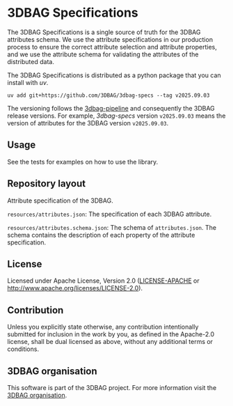 # 3DBAG Specifications

The 3DBAG Specifications is a single source of truth for the 3DBAG attributes schema.
We use the attribute specifications in our production process to ensure the correct attribute selection and attribute properties, and we use the attribute schema for validating the attributes of the distributed data.

The 3DBAG Specifications is distributed as a python package that you can install with *uv*.

```
uv add git+https://github.com/3DBAG/3dbag-specs --tag v2025.09.03
```

The versioning follows the [3dbag-pipeline](https://github.com/3DBAG/3dbag-pipeline) and consequently the 3DBAG release versions.
For example, *3dbag-specs* version `v2025.09.03` means the version of attributes for the 3DBAG version `v2025.09.03`.

## Usage

See the tests for examples on how to use the library.

## Repository layout

Attribute specification of the 3DBAG.

`resources/attributes.json`: The specification of each 3DBAG attribute.

`resources/attributes.schema.json`: The schema of `attributes.json`. The schema contains the description of each property of the attribute specification.

## License

Licensed under Apache License, Version 2.0 ([LICENSE-APACHE](LICENSE-APACHE) or http://www.apache.org/licenses/LICENSE-2.0).

## Contribution

Unless you explicitly state otherwise, any contribution intentionally submitted
for inclusion in the work by you, as defined in the Apache-2.0 license, shall be dual licensed as above, without any additional terms or conditions.

## 3DBAG organisation

This software is part of the 3DBAG project. For more information visit the [3DBAG organisation](https://github.com/3DBAG).

